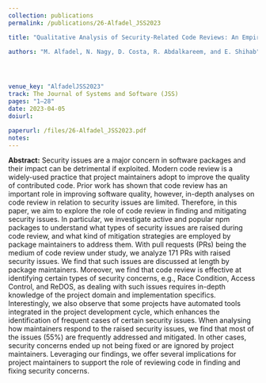 ```yaml
---
collection: publications
permalink: /publications/26-Alfadel_JSS2023

title: "Qualitative Analysis of Security-Related Code Reviews: An Empirical Study"

authors: "M. Alfadel, N. Nagy, D. Costa, R. Abdalkareem, and E. Shihab"




venue_key: "AlfadelJSS2023"
track: The Journal of Systems and Software (JSS)
pages: "1–28"
date: 2023-04-05
doiurl: 

paperurl: /files/26-Alfadel_JSS2023.pdf
notes:
---
```


**Abstract:** Security issues are a major concern in software packages and their impact can be detrimental if exploited.
Modern code review is a widely-used practice that project maintainers adopt to improve the quality of
contributed code. Prior work has shown that code review has an important role in improving software
quality, however, in-depth analyses on code review in relation to security issues are limited.
Therefore, in this paper, we aim to explore the role of code review in finding and mitigating security
issues. In particular, we investigate active and popular npm packages to understand what types of
security issues are raised during code review, and what kind of mitigation strategies are employed by
package maintainers to address them. With pull requests (PRs) being the medium of code review under
study, we analyze 171 PRs with raised security issues. We find that such issues are discussed at length
by package maintainers. Moreover, we find that code review is effective at identifying certain types of
security concerns, e.g., Race Condition, Access Control, and ReDOS, as dealing with such issues requires
in-depth knowledge of the project domain and implementation specifics. Interestingly, we also observe
that some projects have automated tools integrated in the project development cycle, which enhances the
identification of frequent cases of certain security issues. When analysing how maintainers respond to the
raised security issues, we find that most of the issues (55%) are frequently addressed and mitigated. In
other cases, security concerns ended up not being fixed or are ignored by project maintainers. Leveraging
our findings, we offer several implications for project maintainers to support the role of reviewing code
in finding and fixing security concerns.